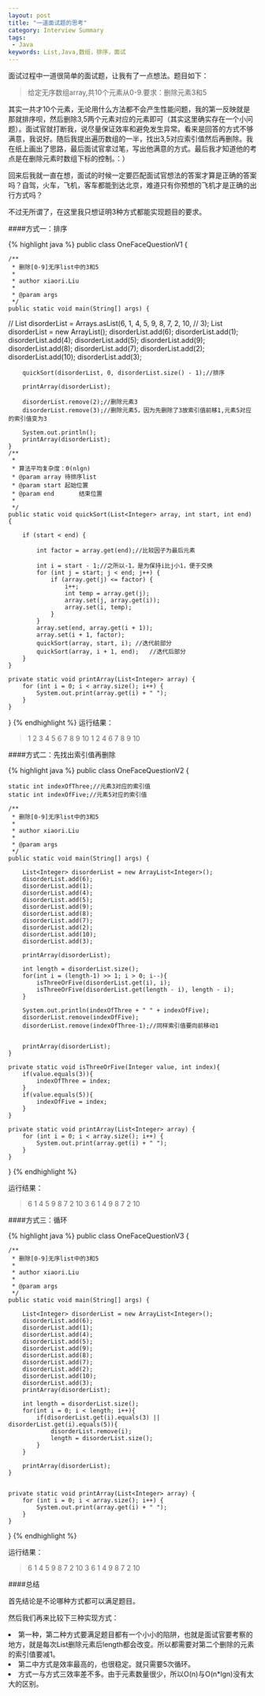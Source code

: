 ```yaml
---
layout: post
title: "一道面试题的思考"
category: Interview Summary
tags:
 - Java
keywords: List,Java,数组，排序，面试
---
```


面试过程中一道很简单的面试题，让我有了一点想法。题目如下：

<blockquote>
	给定无序数组array,共10个元素从0-9.要求：删除元素3和5
</blockquote>

其实一共才10个元素，无论用什么方法都不会产生性能问题，我的第一反映就是那就排序呗，然后删除3,5两个元素对应的元素即可（其实这里确实存在一个小问题）。面试官就打断我，说尽量保证效率和避免发生异常。看来是回答的方式不够满意，我说好。随后我提出遍历数组的一半，找出3,5对应索引值然后再删除。我在纸上画出了思路，最后面试官拿过笔，写出他满意的方式。最后我才知道他的考点是在删除元素时数组下标的控制。：）

回来后我就一直在想，面试的时候一定要匹配面试官想法的答案才算是正确的答案吗？自驾，火车，飞机，客车都能到达北京，难道只有你预想的飞机才是正确的出行方式吗？

不过无所谓了，在这里我只想证明3种方式都能实现题目的要求。

####方式一：排序

{% highlight java %}
public class OneFaceQuestionV1 {

	/**
	 * 删除[0-9]无序list中的3和5
	 * 
	 * author xiaori.Liu
	 * 
	 * @param args
	 */
	public static void main(String[] args) {

//		List<Integer> disorderList = Arrays.asList(6, 1, 4, 5, 9, 8, 7, 2, 10,
//				3);
		List<Integer> disorderList = new ArrayList<Integer>();
		disorderList.add(6);
		disorderList.add(1);
		disorderList.add(4);
		disorderList.add(5);
		disorderList.add(9);
		disorderList.add(8);
		disorderList.add(7);
		disorderList.add(2);
		disorderList.add(10);
		disorderList.add(3);
		
		
		quickSort(disorderList, 0, disorderList.size() - 1);//排序
		
		printArray(disorderList);
		
		disorderList.remove(2);//删除元素3
		disorderList.remove(3);//删除元素5，因为先删除了3故索引值前移1,元素5对应的索引值变为3
		
		System.out.println();
		printArray(disorderList);
	}
	/**
	 * 
	 * 算法平均复杂度：Θ(nlgn)
	 * @param array 待排序list
	 * @param start	起始位置
	 * @param end		结束位置
	 * 
	 */
	public static void quickSort(List<Integer> array, int start, int end) {

		if (start < end) {
			
			int factor = array.get(end);//比较因子为最后元素

			int i = start - 1;//之所以-1，是为保持i比j小1，便于交换
			for (int j = start; j < end; j++) {
				if (array.get(j) <= factor) {
					i++;
					int temp = array.get(j);
					array.set(j, array.get(i));
					array.set(i, temp);
				}
			}
			array.set(end, array.get(i + 1));
			array.set(i + 1, factor);
			quickSort(array, start, i);	//迭代前部分
			quickSort(array, i + 1, end);	//迭代后部分
		}
	}

	private static void printArray(List<Integer> array) {
		for (int i = 0; i < array.size(); i++) {
			System.out.print(array.get(i) + " ");
		}
	}

}
{% endhighlight %}
运行结果：
<blockquote>
1 2 3 4 5 6 7 8 9 10 
1 2 4 6 7 8 9 10 
</blockquote>

####方式二：先找出索引值再删除

{% highlight java %}
public class OneFaceQuestionV2 {
	
	
	static int indexOfThree;//元素3对应的索引值
	static int indexOfFive;//元素5对应的索引值
	
	/**
	 * 删除[0-9]无序list中的3和5
	 * 
	 * author xiaori.Liu
	 * 
	 * @param args
	 */
	public static void main(String[] args) {

		List<Integer> disorderList = new ArrayList<Integer>();
		disorderList.add(6);
		disorderList.add(1);
		disorderList.add(4);
		disorderList.add(5);
		disorderList.add(9);
		disorderList.add(8);
		disorderList.add(7);
		disorderList.add(2);
		disorderList.add(10);
		disorderList.add(3);
		
		printArray(disorderList);
		
		int length = disorderList.size();
		for(int i = (length-1) >> 1; i > 0; i--){
			isThreeOrFive(disorderList.get(i), i);
			isThreeOrFive(disorderList.get(length - i), length - i);
		}
		
		System.out.println(indexOfThree + " " + indexOfFive);
		disorderList.remove(indexOfFive);
		disorderList.remove(indexOfThree-1);//同样索引值要向前移动1
		
		
		printArray(disorderList);
	}
	
	private static void isThreeOrFive(Integer value, int index){
		if(value.equals(3)){
			indexOfThree = index;
		}
		if(value.equals(5)){
			indexOfFive = index;
		}
	}

	private static void printArray(List<Integer> array) {
		for (int i = 0; i < array.size(); i++) {
			System.out.print(array.get(i) + " ");
		}
	}
}
{% endhighlight %}

运行结果：
<blockquote>
6 1 4 5 9 8 7 2 10 3
6 1 4 9 8 7 2 10 
</blockquote>

####方式三：循环

{% highlight java %}
public class OneFaceQuestionV3 {
	
	
	/**
	 * 删除[0-9]无序list中的3和5
	 * 
	 * author xiaori.Liu
	 * 
	 * @param args
	 */
	public static void main(String[] args) {

		List<Integer> disorderList = new ArrayList<Integer>();
		disorderList.add(6);
		disorderList.add(1);
		disorderList.add(4);
		disorderList.add(5);
		disorderList.add(9);
		disorderList.add(8);
		disorderList.add(7);
		disorderList.add(2);
		disorderList.add(10);
		disorderList.add(3);
		printArray(disorderList);
		
		int length = disorderList.size();
		for(int i = 0; i < length; i++){
			if(disorderList.get(i).equals(3) || disorderList.get(i).equals(5)){
				disorderList.remove(i);
				length = disorderList.size();
			}
		}
		
		printArray(disorderList);
	}
	

	private static void printArray(List<Integer> array) {
		for (int i = 0; i < array.size(); i++) {
			System.out.print(array.get(i) + " ");
		}
	}
}
{% endhighlight %}

运行结果：

<blockquote>
6 1 4 5 9 8 7 2 10 3 
6 1 4 9 8 7 2 10 
</blockquote>

####总结

首先结论是不论哪种方式都可以满足题目。

然后我们再来比较下三种实现方式：
<li>
第一种，第二种方式要满足题目都有一个小小的陷阱，也就是面试官要考察的地方，就是每次List删除元素后length都会改变。所以都需要对第二个删除的元素的索引值要减1。
</li>

<li>
第二中方式是效率最高的，也很稳定。就只需要5次循环。
</li>

<li>
方式一与方式三效率差不多。由于元素数量很少，所以O(n)与O(n*lgn)没有太大的区别。
</li>